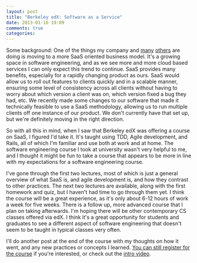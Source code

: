 ```yaml
---
layout: post
title: "Berkeley edX: Software as a Service"
date: 2013-01-16 19:09
comments: true
categories: 
---
```


Some background: One of the things my company and [many](http://techcrunch.com/2013/01/03/forrester-saas-and-data-driven-smart-apps-fueling-worldwide-software-growth/) [others](http://www.computerworlduk.com/in-depth/cloud-computing/3419286/saas-in-2013-companies-trends-watch/) are doing is moving to a more SaaS oriented business model. It's a growing space in software engineering, and as we see more and more cloud based services I can only expect this trend to continue. SaaS provides many benefits, especially for a rapidly changing product as ours. SaaS would allow us to roll out features to clients quickly and in a scalable manner, ensuring some level of consistency across all clients without having to worry about which version a client was on, which version fixed a bug they had, etc. We recently made some changes to our software that made it technically feasible to use a SaaS methodology, allowing us to run multiple clients off one instance of our product. We don't currently have that set up, but we're definitely moving in the right direction.

So with all this in mind, when I saw that Berkeley edX was offering a course on SaaS, I figured I'd take it. It's taught using TDD, Agile development, and Rails, all of which I'm familiar and use both at work and at home. The software engineering course I took at university wasn't very helpful to me, and I thought it might be fun to take a course that appears to be more in line with my expectations for a software engineering course.

I've gone through the first two lectures, most of which is just a general overview of what SaaS is, and agile development is, and how they contrast to other practices. The next two lectures are available, along with the first homework and quiz, but I haven't had time to go through them yet. I think the course will be a great experience, as it's only about 6-12 hours of work a week for five weeks. There is a follow up, more advanced course that I plan on taking afterwards. I'm hoping there will be other contemporary CS classes offered via edX. I think it's a great opportunity for students and graduates to see a different aspect of software engineering that doesn't seem to be taught in typical classes very often.

I'll do another post at the end of the course with my thoughts on how it went, and any new practices or concepts I learned. [You can still register for the course](https://www.edx.org/courses/BerkeleyX/CS169.1x/2013_Spring/about) if you're interested, or check out the [intro video](http://www.youtube.com/watch?v=V36LpHqtcDY).